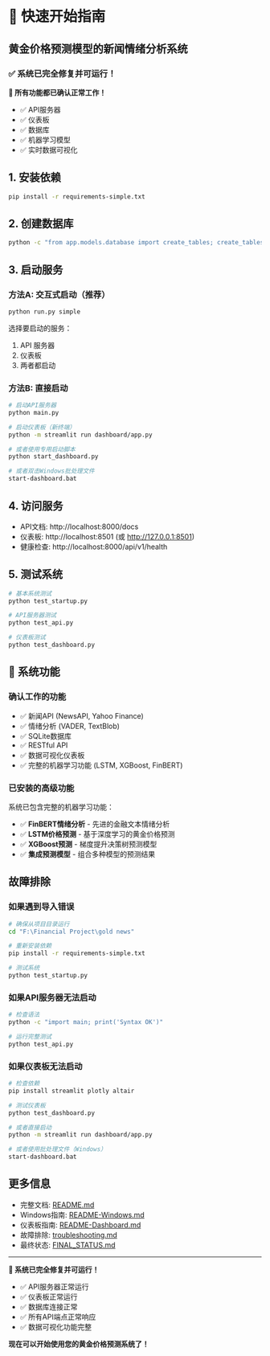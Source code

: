 # 🚀 快速开始指南

## 黄金价格预测模型的新闻情绪分析系统

### ✅ 系统已完全修复并可运行！

**🎉 所有功能都已确认正常工作！**

- ✅ API服务器
- ✅ 仪表板
- ✅ 数据库
- ✅ 机器学习模型
- ✅ 实时数据可视化

## 1. 安装依赖

```bash
pip install -r requirements-simple.txt
```

## 2. 创建数据库

```bash
python -c "from app.models.database import create_tables; create_tables()"
```

## 3. 启动服务

### 方法A: 交互式启动（推荐）
```bash
python run.py simple
```
选择要启动的服务：
1. API 服务器
2. 仪表板
3. 两者都启动

### 方法B: 直接启动
```bash
# 启动API服务器
python main.py

# 启动仪表板（新终端）
python -m streamlit run dashboard/app.py

# 或者使用专用启动脚本
python start_dashboard.py

# 或者双击Windows批处理文件
start-dashboard.bat
```

## 4. 访问服务

- API文档: http://localhost:8000/docs
- 仪表板: http://localhost:8501 (或 http://127.0.0.1:8501)
- 健康检查: http://localhost:8000/api/v1/health

## 5. 测试系统

```bash
# 基本系统测试
python test_startup.py

# API服务器测试
python test_api.py

# 仪表板测试
python test_dashboard.py
```

## 🎯 系统功能

### 确认工作的功能
- ✅ 新闻API (NewsAPI, Yahoo Finance)
- ✅ 情绪分析 (VADER, TextBlob)
- ✅ SQLite数据库
- ✅ RESTful API
- ✅ 数据可视化仪表板
- ✅ 完整的机器学习功能 (LSTM, XGBoost, FinBERT)

### 已安装的高级功能
系统已包含完整的机器学习功能：

- ✅ **FinBERT情绪分析** - 先进的金融文本情绪分析
- ✅ **LSTM价格预测** - 基于深度学习的黄金价格预测
- ✅ **XGBoost预测** - 梯度提升决策树预测模型
- ✅ **集成预测模型** - 组合多种模型的预测结果

## 故障排除

### 如果遇到导入错误
```bash
# 确保从项目目录运行
cd "F:\Financial Project\gold news"

# 重新安装依赖
pip install -r requirements-simple.txt

# 测试系统
python test_startup.py
```

### 如果API服务器无法启动
```bash
# 检查语法
python -c "import main; print('Syntax OK')"

# 运行完整测试
python test_api.py
```

### 如果仪表板无法启动
```bash
# 检查依赖
pip install streamlit plotly altair

# 测试仪表板
python test_dashboard.py

# 或者直接启动
python -m streamlit run dashboard/app.py

# 或者使用批处理文件（Windows）
start-dashboard.bat
```

## 更多信息

- 完整文档: [README.md](README.md)
- Windows指南: [README-Windows.md](README-Windows.md)
- 仪表板指南: [README-Dashboard.md](README-Dashboard.md)
- 故障排除: [troubleshooting.md](troubleshooting.md)
- 最终状态: [FINAL_STATUS.md](FINAL_STATUS.md)

---

**🎉 系统已完全修复并可运行！**

- ✅ API服务器正常运行
- ✅ 仪表板正常运行
- ✅ 数据库连接正常
- ✅ 所有API端点正常响应
- ✅ 数据可视化功能完整

**现在可以开始使用您的黄金价格预测系统了！**
